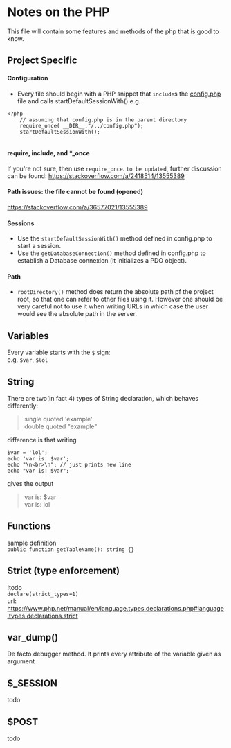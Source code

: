 # Notes on the PHP 
This file will contain some features and methods of the php that is good to know.

## Project Specific
#### Configuration
* Every file should begin with a PHP snippet that `include`s the [config.php](config.php) file and calls startDefaultSessionWith()
e.g.
```
<?php 
    // assuming that config.php is in the parent directory
    require_once( __DIR__."/../config.php");
    startDefaultSessionWith();
    
```
#### require, include, and *_once
If you're not sure, then use `require_once`. 
`to be updated`, further discussion can be found: https://stackoverflow.com/a/2418514/13555389
#### Path issues: the file cannot be found (opened)

https://stackoverflow.com/a/36577021/13555389
#### Sessions
* Use the ``startDefaultSessionWith()`` method defined in config.php to start a session.
* Use the `getDatabaseConnection()` method defined in config.php to establish a Database connexion (it initializes a PDO object).

#### Path
* `rootDirectory()` method does return the absolute path pf the project root, so that one can refer to other files using it.
However one should be very careful not to use it when writing URLs in which case the user would see the absolute path in the server.


## Variables
Every variable starts with the `$` sign:  
e.g. `$var`, `$lol`

## String
There are two(in fact 4) types of String declaration, which behaves differently:  
>single quoted 'example'\
>double quoted "example"

difference is that writing
```
$var = 'lol';
echo 'var is: $var';
echo "\n<br>\n"; // just prints new line
echo "var is: $var";

``` 
gives the output
>var is: $var  
var is: lol

## Functions
sample definition  
`public function getTableName(): string {}`

## Strict (type enforcement)
!todo  
`declare(strict_types=1)`  
url: https://www.php.net/manual/en/language.types.declarations.php#language.types.declarations.strict

## var_dump()
De facto debugger method.
It prints every attribute of the variable given as argument 

## $_SESSION
todo

## $POST
todo